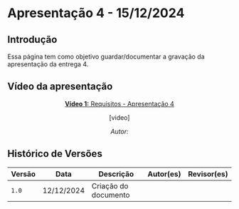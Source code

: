 # Apresentação 4 - 15/12/2024

## Introdução 
Essa página tem como objetivo guardar/documentar a gravação da apresentação da entrega 4.

## Vídeo da apresentação

<center>

[**Vídeo 1:** Requisitos - Apresentação 4](https://youtu.be/)

[video]

_Autor: []()_

</center>

## Histórico de Versões

Versão  | Data | Descrição | Autor(es) | Revisor(es)
-------- | ------ | ------ | ---------- | ----------
`1.0` | 12/12/2024 | Criação do documento  |  |  |
